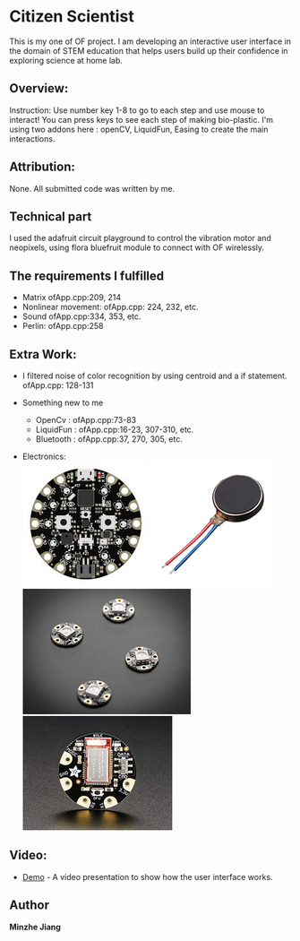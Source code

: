 # Citizen Scientist
This is my one of OF project. I am developing an interactive user interface in the domain of STEM education that helps users build up their confidence in exploring science at home lab.   

## Overview:
Instruction: Use number key 1-8 to go to each step and use mouse to interact!
You can press keys to see each step of making bio-plastic. I'm using two addons here : openCV, LiquidFun, Easing to create the main interactions.

## Attribution:

None.  All submitted code was written by me.


## Technical part
I used the adafruit circuit playground to control the vibration motor and neopixels, using flora bluefruit module to connect with OF wirelessly.

## The requirements I fulfilled
* Matrix  ofApp.cpp:209, 214
* Nonlinear movement: ofApp.cpp: 224, 232, etc.
* Sound ofApp.cpp:334, 353, etc.
* Perlin: ofApp.cpp:258

## Extra Work:

* I filtered noise of color recognition by using centroid and a if statement. ofApp.cpp: 128-131
* Something new to me
    * OpenCv :  ofApp.cpp:73-83
    * LiquidFun :  ofApp.cpp:16-23, 307-310, etc.
    * Bluetooth :  ofApp.cpp:37, 270, 305, etc.
    
    
    
    
    
    
* Electronics:    
        ![alt text](https://github.com/wolfm2/oF_2018SP/blob/master/13_Final/JiangMinzhe/circuit_playground.jpeg)
        ![alt text](https://github.com/wolfm2/oF_2018SP/blob/master/13_Final/JiangMinzhe/vibration_motor.jpg)
        ![alt text](https://github.com/wolfm2/oF_2018SP/blob/master/13_Final/JiangMinzhe/neopixel.jpg)
        ![alt text](https://github.com/wolfm2/oF_2018SP/blob/master/13_Final/JiangMinzhe/bluefruit.jpg)
        
## Video:
* [Demo](https://youtu.be/Q7quiWENg5o) - A video presentation to show how the user interface works.
## Author

 **Minzhe Jiang** 











